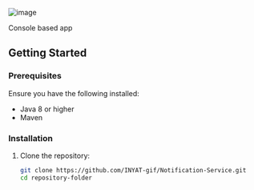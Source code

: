 ![image](https://github.com/user-attachments/assets/73fa95ef-4f92-48c9-8af8-a2368e95ab2d)

Console based app

## Getting Started

### Prerequisites

Ensure you have the following installed:

- Java 8 or higher
- Maven

### Installation

1. Clone the repository:

   ```bash
   git clone https://github.com/INYAT-gif/Notification-Service.git
   cd repository-folder

